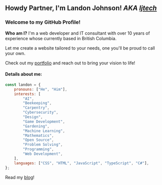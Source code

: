 ## Howdy Partner, I'm Landon Johnson! *AKA [ljtech](https://ljtech.ca)*

### Welcome to my GitHub Profile!
**Who am I?** I'm a web developer and IT consultant with over 10 years of experience whose currently based in British Columbia.

Let me create a website tailored to your needs, one you'll be proud to call your own.

Check out my [portfolio](https://ljtech.ca/portfolio) and reach out to bring your vision to life!

#### Details about me:

```javascript
const landon = {
    pronouns: ["He", "Him"],
    interests: [
        "AI",
        "Beekeeping",
        "Carpentry",
        "Cybersecurity",
        "Design",
        "Game Development",
        "Gardening",
        "Machine Learning",
        "Mathematics",
        "Open Source",
        "Problem Solving",
        "Programming",
        "Web Development",
    ],
    languages: ["CSS", "HTML", "JavaScript", "TypeScript", "C#"],
};
```
Read my [blog](https://ljtech.ca/blog)!
